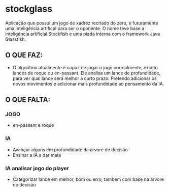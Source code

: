 # stockglass
Aplicação que possui um jogo de xadrez recriado do zero, e futuramente uma inteligência artifical para ser o oponente.
O nome teve base a inteligência artificial Stockfish e uma piada interna com o framework Java Glassfish.

## O QUE FAZ:

- O algoritmo atualmente é capaz de jogar o jogo normalmente, exceto lances de roque ou en-passant. Ele analisa um lance de profundidade, para ver qual lance será melhor a curto prazo. Pretendo adicionar os novos movimentos e adicionar mais profundidade ao pensamento da IA.

## O QUE FALTA:

### JOGO
 - en-passant e roque 

### IA
 - Avançar alguns em profundidade da árvore de decisão
 - Ensinar a IA a dar mate

### IA analisar jogo do player
 - Categorizar lance em melhor, bom ou erro, também com base na árvore de decisão
